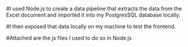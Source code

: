 #I used Node.js to create a data pipeline that extracts the data from the Excel document and imported it into my PostgresSQL database locally.

#I then exposed that data locally on my machine to test the frontend.

#Attached are the js files I used to do so in Node.js